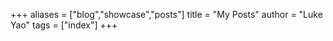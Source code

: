 +++
aliases = ["blog","showcase","posts"]
title = "My Posts"
author = "Luke Yao"
tags = ["index"]
+++
